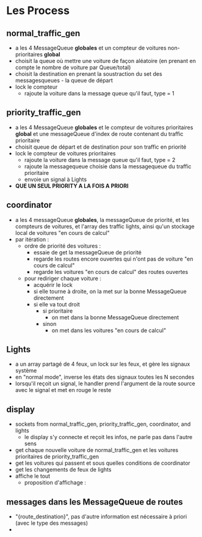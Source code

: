 # Les Process

## normal_traffic_gen

- a les 4 MessageQueue **globales** et un compteur de voitures non-prioritaires **global**
- choisit la queue où mettre une voiture de façon aléatoire (en prenant en compte le nombre de voiture par Queue/total)
- choisit la destination en prenant la soustraction du set des messagesqueues - la queue de départ
- lock le compteur
    - rajoute la voiture dans la message queue qu'il faut, type = 1

## priority_traffic_gen

- a les 4 MessageQueue **globales** et le compteur de voitures prioritaires **global** et une messageQueue d'index de route contenant du traffic prioritaire
- choisit queue de départ et de destination pour son traffic en priorité
- lock le compteur de voitures prioritaires
    - rajoute la voiture dans la message queue qu'il faut, type = 2
    - rajoute la messagequeue choisie dans la messagequeue du traffic prioritaire
    - envoie un signal à Lights 
- **QUE UN SEUL PRIORITY A LA FOIS A PRIORI**

## coordinator

- a les 4 messageQueue **globales**, la messageQueue de priorité, et les compteurs de voitures, et l'array des traffic lights, ainsi qu'un stockage local de voitures "en cours de calcul"
- par itération :
    - ordre de priorité des voitures :
        - essaie de get la messageQueue de priorité
        - regarde les routes encore ouvertes qui n'ont pas de voiture "en cours de calcul"
        - regarde les voitures "en cours de calcul" des routes ouvertes
    - pour rediriger chaque voiture :
        - acquérir le lock
        - si elle tourne à droite, on la met sur la bonne MessageQueue directement
        - si elle va tout droit
            - si prioritaire
                - on met dans la bonne MessageQueue directement
            - sinon
                - on met dans les voitures "en cours de calcul"

## Lights

- a un array partagé de 4 feux, un lock sur les feux, et gère les signaux système
- en "normal mode", inverse les états des signaux toutes les N secondes
- lorsqu'il reçoit un signal, le handler prend l'argument de la route source avec le signal et met en rouge le reste


## display 
- sockets from normal_traffic_gen, priority_traffic_gen, coordinator, and lights
    - le display s'y connecte et reçoit les infos, ne parle pas dans l'autre sens
- get chaque nouvelle voiture de normal_traffic_gen et les voitures prioritaires de priority_traffic_gen
- get les voitures qui passent et sous quelles conditions de coordinator
- get les changements de feux de lights
- affiche le tout 
    - proposition d'affichage :


## messages dans les MessageQueue de routes
- "{route_destination}", pas d'autre information est nécessaire à priori (avec le type des messages)
- 
